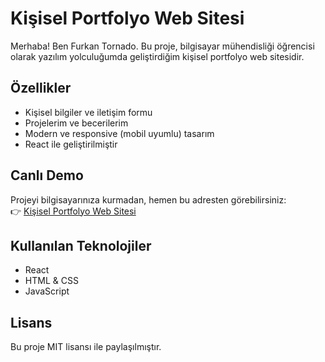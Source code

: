 # Kişisel Portfolyo Web Sitesi

Merhaba! Ben Furkan Tornado. Bu proje, bilgisayar mühendisliği öğrencisi olarak yazılım yolculuğumda geliştirdiğim kişisel portfolyo web sitesidir.

## Özellikler

- Kişisel bilgiler ve iletişim formu
- Projelerim ve becerilerim
- Modern ve responsive (mobil uyumlu) tasarım
- React ile geliştirilmiştir

## Canlı Demo

Projeyi bilgisayarınıza kurmadan, hemen bu adresten görebilirsiniz:  
👉 [Kişisel Portfolyo Web Sitesi](https://kisisel-portfolyo-sayfasi-git-main-furkantornados-projects.vercel.app)

## Kullanılan Teknolojiler

- React
- HTML & CSS
- JavaScript

## Lisans

Bu proje MIT lisansı ile paylaşılmıştır.
